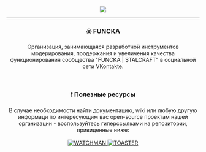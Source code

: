 <!-- visual delimiter -->
<div align="center">
  <img src="https://github.com/STALCRAFT-FUNCKA/.github/assets/76991612/add3815c-6763-4a19-bc9f-6fda07af88c6">
</div>
<hr>
<div align="center">
  <h3> ☣️ FUNCKA </h3>
</div>
<div align="center" width="50%">
  Организация, занимающаяся разработной инструментов модерирования, поодержания и увеличения качества функционирования сообщества "FUNCKA | STALCRAFT" в социальной сети VKontakte.
</div>

<br> <!-- visual delimiter -->

<div align="center">
  <h3> ❗ Полезные ресурсы </h3>
</div>
<div align="center" width="50%">
  В случае необходимости найти документацию, wiki или любую другую информаци по интересующим вас open-source проектам нашей организации - воспользуйтесь гиперссылками на репозитории, привиденные ниже:
</div>
<br>
<div align="center">
    <a href="https://github.com/STALCRAFT-FUNCKA/WATCHMAN" target="_blank">
        <img src="https://github-readme-stats.vercel.app/api/pin/?username=STALCRAFT-FUNCKA&repo=WATCHMAN&show_icons=true&border_radius=20&theme=github_dark&hide_border=false&show_owner=true&description_lines_count=1" alt="WATCHMAN">
    </a>
    <a href="https://github.com/STALCRAFT-FUNCKA/TOASTER" target="_blank">
        <img src="https://github-readme-stats.vercel.app/api/pin/?username=STALCRAFT-FUNCKA&repo=TOASTER&show_icons=true&border_radius=20&theme=github_dark&hide_border=false&show_owner=true&description_lines_count=1" alt="TOASTER">
    </a>
</div>

<br> <!-- visual delimiter -->

  
<!--
**Here are some ideas to get you started:**

🌈 Рекомендации по участию: как сообщество может принять участие?
🍿 Fun facts - what does your team eat for breakfast?
🧙 Remember, you can do mighty things with the power of [Markdown](https://docs.github.com/github/writing-on-github/getting-started-with-writing-and-formatting-on-github/basic-writing-and-formatting-syntax)
-->
